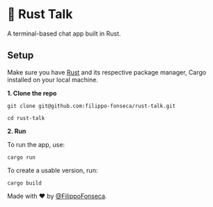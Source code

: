 # 🎉 Rust Talk

A terminal-based chat app built in Rust.

## Setup

Make sure you have [Rust](https://www.rust-lang.org/tools/install) and its respective package manager, Cargo installed on your local machine.

**1. Clone the repo**

```
git clone git@github.com:filippo-fonseca/rust-talk.git

cd rust-talk
```

**2. Run**

To run the app, use:

```
cargo run
```

To create a usable version, run:

```
cargo build
```

Made with ❤️ by [@FilippoFonseca](https://www.twitter.com/FilippoFonseca).
